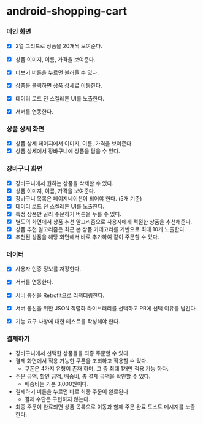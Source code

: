 # android-shopping-cart

### 메인 화면

- [x] 2열 그리드로 상품을 20개씩 보여준다.
- [x] 상품 이미지, 이름, 가격을 보여준다.
- [x] 더보기 버튼을 누르면 불러올 수 있다.
- [x] 상품을 클릭하면 상품 상세로 이동한다.
- [x] 데이터 로드 전 스켈레톤 UI를 노출한다.
- [x] 서버를 연동한다.


### 상품 상세 화면

- [x] 상품 상세 페이지에서 이미지, 이름, 가격을 보여준다.
- [x] 상품 상세에서 장바구니에 상품을 담을 수 있다.

### 장바구니 화면

- [x] 장바구니에서 원하는 상품을 삭제할 수 있다.
- [x] 상품 이미지, 이름, 가격을 보여준다.
- [x] 장바구니 목록은 페이지네이션이 되어야 한다. (5개 기준)
- [x] 데이터 로드 전 스켈레톤 UI를 노출한다.
- [x] 특정 상품만 골라 주문하기 버튼을 누를 수 있다.
- [x] 별도의 화면에서 상품 추천 알고리즘으로 사용자에게 적절한 상품을 추천해준다.
- [x] 상품 추천 알고리즘은 최근 본 상품 카테고리를 기반으로 최대 10개 노출한다.
- [x] 추천된 상품을 해당 화면에서 바로 추가하여 같이 주문할 수 있다.

### 데이터
- [x] 사용자 인증 정보를 저장한다.
- [x] 서버를 연동한다.
- [x] 서버 통신을 Retrofit으로 리팩터링한다.
- [x] 서버 통신을 위한 JSON 직렬화 라이브러리를 선택하고 PR에 선택 이유를 남긴다.
- [x] 기능 요구 사항에 대한 테스트를 작성해야 한다.


### 결제하기
- 장바구니에서 선택한 상품들을 최종 주문할 수 있다.
- 결제 화면에서 적용 가능한 쿠폰을 조회하고 적용할 수 있다.
  - 쿠폰은 4가지 유형이 존재 하며, 그 중 최대 1개만 적용 가능 하다.
- 주문 금액, 할인 금액, 배송비, 총 결제 금액을 확인할 수 있다.
  -  배송비는 기본 3,000원이다.
- 결제하기 버튼을 누르면 바로 최종 주문이 완료된다.
  - 결제 수단은 구현하지 않는다.
- 최종 주문이 완료되면 상품 목록으로 이동과 함께 주문 완료 토스트 메시지를 노출한다.
